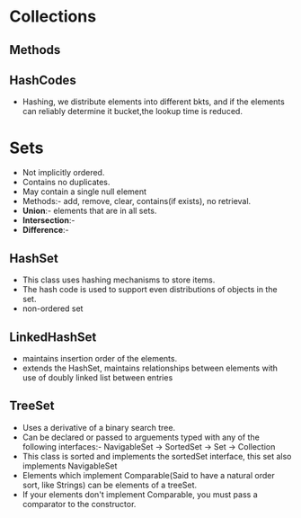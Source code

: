 # Collections
## Methods
## HashCodes
- Hashing, we distribute elements into different bkts, and if the elements can reliably determine it bucket,the lookup time is reduced.

# Sets
- Not implicitly ordered.
- Contains no duplicates.
- May contain a single null element
- Methods:- add, remove, clear, contains(if exists), no retrieval.
- **Union**:- elements that are in all sets.
- **Intersection**:-
- **Difference**:-
## HashSet
- This class uses hashing mechanisms to store items.
- The hash code is used to support even distributions of objects in the set.
- non-ordered set
## LinkedHashSet
- maintains insertion order of the elements.
- extends the HashSet, maintains relationships between elements with use of doubly linked list between entries
## TreeSet
- Uses a derivative of a binary search tree.
- Can be declared or passed to arguements typed with any of the following interfaces:- NavigableSet -> SortedSet -> Set -> Collection
- This class is sorted and implements the sortedSet interface, this set also implements NavigableSet
- Elements which implement Comparable(Said to have a natural order sort, like Strings) can be elements of a treeSet.
- If your elements don't implement Comparable, you must pass a comparator to the constructor.